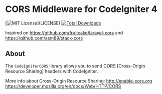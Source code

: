 # CORS Middleware for CodeIgniter 4

[![MIT License](https://img.shields.io/apm/l/atomic-design-ui.svg?)](LICENSE) [![Total Downloads](https://img.shields.io/github/downloads/atom/atom/total.svg?style=flat)]()  

Inspired on https://github.com/fruitcake/laravel-cors and  https://github.com/asm89/stack-cors

## About

The `CodeIgniterCORS` library allows you to send CORS [Cross-Origin Resource Sharing] headers with CodeIgniter.  

More info about Cross-Origin Resource Sharing:
http://enable-cors.org  
https://developer.mozilla.org/en/docs/Web/HTTP/CORS
